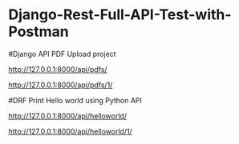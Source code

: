 # Django-Rest-Full-API-Test-with-Postman

#Django API PDF Upload project

http://127.0.0.1:8000/api/pdfs/

http://127.0.0.1:8000/api/pdfs/1/

#DRF Print Hello world using Python API

http://127.0.0.1:8000/api/helloworld/

http://127.0.0.1:8000/api/helloworld/1/
